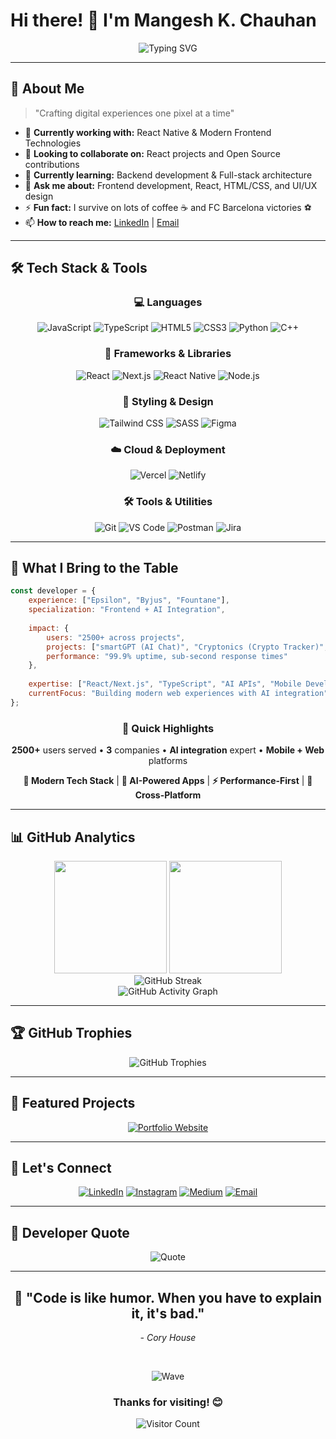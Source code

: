 # Hi there! 👋 I'm Mangesh K. Chauhan

<div align="center">
  <img src="https://readme-typing-svg.herokuapp.com?font=Fira+Code&size=30&duration=3000&pause=1000&color=00D8FF&center=true&vCenter=true&width=600&lines=Frontend+Developer;React+Enthusiast;UI%2FUX+Designer;Always+Learning+%F0%9F%9A%80" alt="Typing SVG" />
</div>

---

## 🚀 About Me

> "Crafting digital experiences one pixel at a time"

- 🔭 **Currently working with:** React Native & Modern Frontend Technologies
- 👯 **Looking to collaborate on:** React projects and Open Source contributions
- 🌱 **Currently learning:** Backend development & Full-stack architecture
- 💬 **Ask me about:** Frontend development, React, HTML/CSS, and UI/UX design
- ⚡ **Fun fact:** I survive on lots of coffee ☕ and FC Barcelona victories ⚽
- 📫 **How to reach me:** [LinkedIn](https://linkedin.com/in/mangeshkchauhan) | [Email](mailto:mangeshkchauhan7@gmail.com)

---

## 🛠️ Tech Stack & Tools

<div align="center">

### 💻 Languages
![JavaScript](https://img.shields.io/badge/JavaScript-F7DF1E?style=for-the-badge&logo=javascript&logoColor=black)
![TypeScript](https://img.shields.io/badge/TypeScript-007ACC?style=for-the-badge&logo=typescript&logoColor=white)
![HTML5](https://img.shields.io/badge/HTML5-E34F26?style=for-the-badge&logo=html5&logoColor=white)
![CSS3](https://img.shields.io/badge/CSS3-1572B6?style=for-the-badge&logo=css3&logoColor=white)
![Python](https://img.shields.io/badge/Python-3776AB?style=for-the-badge&logo=python&logoColor=white)
![C++](https://img.shields.io/badge/C++-00599C?style=for-the-badge&logo=c%2B%2B&logoColor=white)

### 🚀 Frameworks & Libraries
![React](https://img.shields.io/badge/React-20232A?style=for-the-badge&logo=react&logoColor=61DAFB)
![Next.js](https://img.shields.io/badge/Next.js-000000?style=for-the-badge&logo=next.js&logoColor=white)
![React Native](https://img.shields.io/badge/React_Native-20232A?style=for-the-badge&logo=react&logoColor=61DAFB)
![Node.js](https://img.shields.io/badge/Node.js-43853D?style=for-the-badge&logo=node.js&logoColor=white)

### 🎨 Styling & Design
![Tailwind CSS](https://img.shields.io/badge/Tailwind_CSS-38B2AC?style=for-the-badge&logo=tailwind-css&logoColor=white)
![SASS](https://img.shields.io/badge/SASS-hotpink.svg?style=for-the-badge&logo=SASS&logoColor=white)
![Figma](https://img.shields.io/badge/Figma-F24E1E?style=for-the-badge&logo=figma&logoColor=white)

### ☁️ Cloud & Deployment
![Vercel](https://img.shields.io/badge/Vercel-000000?style=for-the-badge&logo=vercel&logoColor=white)
![Netlify](https://img.shields.io/badge/Netlify-00C7B7?style=for-the-badge&logo=netlify&logoColor=white)

### 🛠️ Tools & Utilities
![Git](https://img.shields.io/badge/Git-F05032?style=for-the-badge&logo=git&logoColor=white)
![VS Code](https://img.shields.io/badge/VS_Code-007ACC?style=for-the-badge&logo=visual-studio-code&logoColor=white)
![Postman](https://img.shields.io/badge/Postman-FF6C37?style=for-the-badge&logo=postman&logoColor=white)
![Jira](https://img.shields.io/badge/Jira-0052CC?style=for-the-badge&logo=jira&logoColor=white)

</div>

---

## 🎯 What I Bring to the Table

```javascript
const developer = {
    experience: ["Epsilon", "Byjus", "Fountane"],
    specialization: "Frontend + AI Integration",
    
    impact: {
        users: "2500+ across projects",
        projects: ["smartGPT (AI Chat)", "Cryptonics (Crypto Tracker)", "Web3 Portfolios"],
        performance: "99.9% uptime, sub-second response times"
    },
    
    expertise: ["React/Next.js", "TypeScript", "AI APIs", "Mobile Development"],
    currentFocus: "Building modern web experiences with AI integration"
};
```

<div align="center">

### 🚀 **Quick Highlights**

**2500+** users served • **3** companies • **AI integration** expert • **Mobile + Web** platforms

**🎨 Modern Tech Stack** | **🤖 AI-Powered Apps** | **⚡ Performance-First** | **📱 Cross-Platform**

</div>

---

## 📊 GitHub Analytics

<div align="center">
  <img height="180em" src="https://github-readme-stats.vercel.app/api?username=mangeshkchauhan&show_icons=true&theme=tokyonight&include_all_commits=true&count_private=true"/>
  <img height="180em" src="https://github-readme-stats.vercel.app/api/top-langs/?username=mangeshkchauhan&layout=compact&theme=tokyonight"/>
</div>

<div align="center">
  <img src="https://github-readme-streak-stats.herokuapp.com/?user=mangeshkchauhan&theme=tokyonight" alt="GitHub Streak"/>
</div>

<div align="center">
  <img src="https://github-readme-activity-graph.vercel.app/graph?username=mangeshkchauhan&theme=tokyo-night&hide_border=true" alt="GitHub Activity Graph"/>
</div>

---

## 🏆 GitHub Trophies

<div align="center">
  <img src="https://github-profile-trophy.vercel.app/?username=mangeshkchauhan&theme=tokyonight&no-frame=true&row=1&column=7" alt="GitHub Trophies"/>
</div>

---

## 🌟 Featured Projects

<div align="center">

[![Portfolio Website](https://github-readme-stats.vercel.app/api/pin/?username=mangeshkchauhan&repo=portfolio&theme=tokyonight)](https://github.com/mangeshkchauhan/portfolio)

</div>

---

## 🤝 Let's Connect

<div align="center">

[![LinkedIn](https://img.shields.io/badge/LinkedIn-0077B5?style=for-the-badge&logo=linkedin&logoColor=white)](https://linkedin.com/in/mangeshkchauhan)
[![Instagram](https://img.shields.io/badge/Instagram-E4405F?style=for-the-badge&logo=instagram&logoColor=white)](https://instagram.com/mangeshkchauhan)
[![Medium](https://img.shields.io/badge/Medium-12100E?style=for-the-badge&logo=medium&logoColor=white)](https://medium.com/@mangeshkchauhan)
[![Email](https://img.shields.io/badge/Email-D14836?style=for-the-badge&logo=gmail&logoColor=white)](mailto:mangeshkchauhan7@gmail.com)

</div>

---

## 💭 Developer Quote

<div align="center">
  
  ![Quote](https://quotes-github-readme.vercel.app/api?type=horizontal&theme=tokyonight)
  
</div>

---

<div align="center">
  
  <h2>💭 "Code is like humor. When you have to explain it, it's bad."</h2>
  <p><em>- Cory House</em></p>
  
  <br/>
  
  ![Wave](https://raw.githubusercontent.com/mayhemantt/mayhemantt/Update/svg/Bottom.svg)
  
  <h3>Thanks for visiting! 😊</h3>
  
  ![Visitor Count](https://profile-counter.glitch.me/{mangeshkchauhan}/count.svg)
  
</div>
